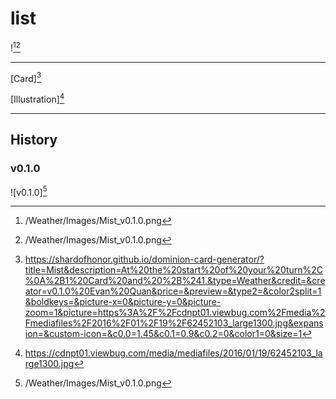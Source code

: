 # list

![^v0.1.0][^v0.1.0]

---

[Card][^Card]

[Illustration][^Illustration]

---

## History

### v0.1.0

![v0.1.0][^v0.1.0]

[^v0.1.0]: /Weather/Images/Mist_v0.1.0.png
[^Card]: https://shardofhonor.github.io/dominion-card-generator/?title=Mist&description=At%20the%20start%20of%20your%20turn%2C%0A%2B1%20Card%20and%20%2B%241.&type=Weather&credit=&creator=v0.1.0%20Evan%20Quan&price=&preview=&type2=&color2split=1&boldkeys=&picture-x=0&picture-y=0&picture-zoom=1&picture=https%3A%2F%2Fcdnpt01.viewbug.com%2Fmedia%2Fmediafiles%2F2016%2F01%2F19%2F62452103_large1300.jpg&expansion=&custom-icon=&c0.0=1.45&c0.1=0.9&c0.2=0&color1=0&size=1
[^Illustration]: https://cdnpt01.viewbug.com/media/mediafiles/2016/01/19/62452103_large1300.jpg
